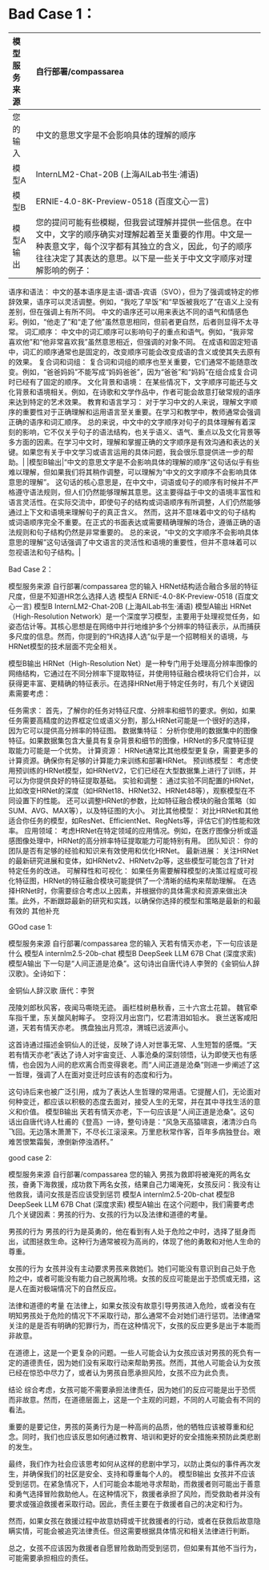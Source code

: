 
# Bad Case 1：
|模型服务来源| 自行部署/compassarea|
|:-----|:----|
|您的输入|中文的意思文字是不会影响具体的理解的顺序 |
|模型A|InternLM2-Chat-20B (上海AILab书生·浦语)|    
| 模型B|ERNIE-4.0-8K-Preview-0518 (百度文心一言)|
|模型A输出|您的提问可能有些模糊，但我尝试理解并提供一些信息。在中文中，文字的顺序确实对理解起着至关重要的作用。中文是一种表意文字，每个汉字都有其独立的含义，因此，句子的顺序往往决定了其表达的意思。以下是一些关于中文文字顺序对理解影响的例子：
语序和语法：
中文的基本语序是主语-谓语-宾语（SVO），但为了强调或特定的修辞效果，语序可以灵活调整。例如，“我吃了早饭”和“早饭被我吃了”在语义上没有差别，但在强调上有所不同。
中文的语序还可以用来表达不同的语气和情感色彩。例如，“他走了”和“走了他”虽然意思相同，但前者更自然，后者则显得不太寻常。
词汇顺序：
中文中的词汇顺序可以影响句子的重点和语气。例如，“我非常喜欢他”和“他非常喜欢我”虽然意思相近，但强调的对象不同。
在成语和固定短语中，词汇的顺序通常也是固定的，改变顺序可能会改变成语的含义或使其失去原有的效果。
复合词和词组：
复合词和词组的顺序也至关重要，它们通常不能随意改变。例如，“爸爸妈妈”不能写成“妈妈爸爸”，因为“爸爸”和“妈妈”在组合成复合词时已经有了固定的顺序。
文化背景和语境：
在某些情况下，文字顺序可能还与文化背景和语境相关。例如，在诗歌和文学作品中，作者可能会故意打破常规的语序来达到特定的艺术效果。
教育和语言学习：
对于学习中文的人来说，理解文字顺序的重要性对于正确理解和运用语言至关重要。在学习和教学中，教师通常会强调正确的语序和词汇顺序。
总的来说，中文中的文字顺序对句子的具体理解有着深刻的影响，它不仅关乎句子的语法结构，也关乎语义、语气、重点以及文化背景等多方面的因素。在学习中文时，理解和掌握正确的文字顺序是有效沟通和表达的关键。如果您有关于中文学习或语言运用的具体问题，我会很乐意提供进一步的帮助。|
|模型B输出|“中文的意思文字是不会影响具体的理解的顺序”这句话似乎有些难以理解，但如果我们将其稍作调整，可以理解为“中文的文字顺序不会影响具体意思的理解”。
这句话的核心意思是，在中文中，词语或句子的顺序有时候并不严格遵守语法规则，但人们仍然能够理解其意思。这主要得益于中文的语境丰富性和语言灵活性。在实际交流中，即使句子的结构或词语顺序有所调整，人们仍然能够通过上下文和语境来理解句子的真正含义。
然而，这并不意味着中文的句子结构或词语顺序完全不重要。在正式的书面表达或需要精确理解的场合，遵循正确的语法规则和句子结构仍然是非常重要的。
总的来说，“中文的文字顺序不会影响具体意思的理解”这句话强调了中文语言的灵活性和语境的重要性，但并不意味着可以忽视语法和句子结构。|



Bad Case 2：

模型服务来源
自行部署/compassarea
您的输入
HRNet结构适合融合多层的特征尺度，但是不知道HR怎么选择人选
模型A
ERNIE-4.0-8K-Preview-0518 (百度文心一言)
模型B
InternLM2-Chat-20B (上海AILab书生·浦语)
模型A输出
HRNet（High-Resolution Network）是一个深度学习模型，主要用于处理视觉任务，如姿态估计等。其核心思想是在网络中并行地维护多个分辨率的特征表示，从而捕获多尺度的信息。然而，你提到的“HR选择人选”似乎是一个招聘相关的语境，与HRNet模型的技术层面不完全相关。


模型B输出
HRNet（High-Resolution Net）是一种专门用于处理高分辨率图像的网络结构，它通过在不同分辨率下提取特征，并使用特征融合模块将它们合并，以获得更丰富、更精确的特征表示。在选择HRNet用于特定任务时，有几个关键因素需要考虑：

任务需求：
首先，了解你的任务对特征尺度、分辨率和细节的要求。例如，如果任务需要高精度的边界框定位或语义分割，那么HRNet可能是一个很好的选择，因为它可以提供高分辨率的特征图。
数据集特征：
分析你使用的数据集中的图像特征。如果数据集包含大量具有复杂背景和细节的图像，HRNet的多尺度特征提取能力可能是一个优势。
计算资源：
HRNet通常比其他模型更复杂，需要更多的计算资源。确保你有足够的计算能力来训练和部署HRNet。
预训练模型：
考虑使用预训练的HRNet模型，如HRNetV2，它们已经在大型数据集上进行了训练，并可以为你提供良好的特征提取基础。
实验和调整：
通过实验不同配置的HRNet，比如改变HRNet的深度（如HRNet18、HRNet32、HRNet48等），观察模型在不同设置下的性能。
还可以调整HRNet的参数，比如特征融合模块的融合策略（如SUM、AVG、MAX等），以及特征图的大小。
对比其他模型：
对比HRNet和其他适合你任务的模型，如ResNet、EfficientNet、RegNets等，评估它们的性能和效率。
应用领域：
考虑HRNet在特定领域的应用情况。例如，在医疗图像分析或遥感图像处理中，HRNet的高分辨率特征提取能力可能特别有用。
团队知识：
你的团队是否有足够的经验和知识来有效使用和优化HRNet。
最新进展：
关注HRNet的最新研究进展和变体，如HRNetv2、HRNetv2p等，这些模型可能包含了针对特定任务的改进。
可解释性和可视化：
如果任务需要解释模型的决策过程或可视化特征图，HRNet的特征融合模块可能提供了一个清晰的结构来帮助理解。
在选择HRNet时，你需要综合考虑以上因素，并根据你的具体需求和资源来做出决策。此外，不断跟踪最新的研究和实践，以确保你选择的模型和策略是最新的和最有效的
其他补充

GOod case 1:

模型服务来源
自行部署/compassarea
您的输入
天若有情天亦老，下一句应该是什么
模型A
internlm2.5-20b-chat
模型B
DeepSeek LLM 67B Chat (深度求索)
模型A输出
下一句是“人间正道是沧桑”。这句诗出自唐代诗人李贺的《金铜仙人辞汉歌》。全诗如下：

金铜仙人辞汉歌
唐代：李贺

茂陵刘郎秋风客，夜闻马嘶晓无迹。
画栏桂树悬秋香，三十六宫土花碧。
魏官牵车指千里，东关酸风射眸子。
空将汉月出宫门，忆君清泪如铅水。
衰兰送客咸阳道，天若有情天亦老。
携盘独出月荒凉，渭城已远波声小。

这首诗通过描述金铜仙人的迁徙，反映了诗人对世事无常、人生短暂的感慨。“天若有情天亦老”表达了诗人对宇宙变迁、人事沧桑的深刻领悟，认为即使天也有感情，也会因为人间的悲欢离合而变得衰老。而“人间正道是沧桑”则进一步阐述了这一哲理，强调了人在面对变迁时应该有的态度和行为。

这句诗后来也被广泛引用，成为了表达人生哲理的常用语。它提醒人们，无论面对何种变迁，都应该以积极的态度去面对，接受人生的无常，并在其中寻找生活的意义和价值。
模型B输出
天若有情天亦老，下一句应该是“人间正道是沧桑”。这句话出自唐代诗人杜甫的《登高》一诗，整句诗是：“风急天高猿啸哀，渚清沙白鸟飞回。无边落木萧萧下，不尽长江滚滚来。万里悲秋常作客，百年多病独登台。艰难苦恨繁霜鬓，潦倒新停浊酒杯。”


good case 2:

模型服务来源
自行部署/compassarea
您的输入
男孩为救即将被淹死的两名女孩，奋勇下海救援，成功救下两名女孩，结果自己力竭淹死，女孩反问：我没有让他救我，请问女孩是否应该受到惩罚
模型A
internlm2.5-20b-chat
模型B
DeepSeek LLM 67B Chat (深度求索)
模型A输出
在这个问题中，我们需要考虑几个关键因素：男孩的行为、女孩的行为以及法律和道德的考量。

男孩的行为
男孩的行为是英勇的，他在看到有人处于危险之中时，选择了挺身而出，试图拯救生命。这种行为通常被视为高尚的，体现了他的勇敢和对他人生命的尊重。

女孩的行为
女孩并没有主动要求男孩来救她们。她们可能没有意识到自己处于危险之中，或者可能没有能力自己脱离险境。女孩的反应可能是出于恐慌或无措，这是人在面对极端情况下的自然反应。

法律和道德的考量
在法律上，如果女孩没有故意引导男孩进入危险，或者没有在明知男孩处于危险的情况下不采取行动，那么通常不会对她们进行惩罚。法律通常关注的是是否有明确的犯罪行为，而在这种情况下，女孩的反应更多是出于本能而非故意。

在道德上，这是一个更复杂的问题。一些人可能会认为女孩应该对男孩的死负有一定的道德责任，因为她们没有采取行动来帮助男孩。然而，其他人可能会认为女孩已经在惊恐中尽力了，或者认为男孩自愿承担风险，女孩不应为此负责。

结论
综合考虑，女孩可能不需要承担法律责任，因为她们的反应可能是出于恐慌而非故意。然而，在道德层面上，这是一个主观的问题，不同的人可能会有不同的看法。

重要的是要记住，男孩的英勇行为是一种高尚的品质，他的牺牲应该被尊重和纪念。同时，我们也应该反思如何通过教育、培训和更好的安全措施来预防此类悲剧的发生。

最终，我们作为社会应该思考如何从这样的悲剧中学习，以防止类似的事件再次发生，并确保我们的社区是安全、支持和尊重每个人的。
模型B输出
女孩并不应该受到惩罚。在紧急情况下，人们可能会本能地寻求帮助，而救援者则可能出于善意和勇气选择冒险救助他人。在这种情况下，救援者承担了风险，而受救助者并没有要求或强迫救援者采取行动。因此，责任主要在于救援者自己的决定和行为。

然而，如果女孩在救援过程中故意妨碍或干扰救援者的行动，或者在获救后故意隐瞒实情，可能会被追究法律责任。但这需要根据具体情况和相关法律进行判断。

总之，女孩不应该因为救援者自愿冒险救助而受到惩罚，但如果有其他不当行为，可能需要承担相应的责任。
